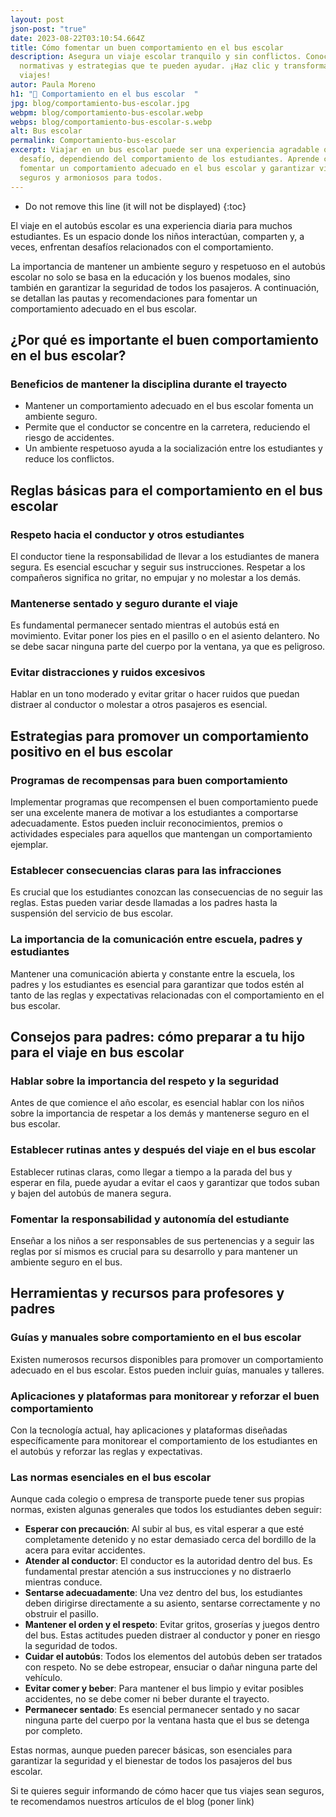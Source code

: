 ```yaml
---
layout: post
json-post: "true"
date: 2023-08-22T03:10:54.664Z
title: Cómo fomentar un buen comportamiento en el bus escolar
description: Asegura un viaje escolar tranquilo y sin conflictos. Conoce las las
  normativas y estrategias que te pueden ayudar. ¡Haz clic y transforma tus
  viajes!
autor: Paula Moreno
h1: "🚌 Comportamiento en el bus escolar  "
jpg: blog/comportamiento-bus-escolar.jpg
webpm: blog/comportamiento-bus-escolar.webp
webps: blog/comportamiento-bus-escolar-s.webp
alt: Bus escolar
permalink: Comportamiento-bus-escolar
excerpt: Viajar en un bus escolar puede ser una experiencia agradable o un
  desafío, dependiendo del comportamiento de los estudiantes. Aprende cómo
  fomentar un comportamiento adecuado en el bus escolar y garantizar viajes
  seguros y armoniosos para todos.
---
```



* Do not remove this line (it will not be displayed)
{:toc}

El viaje en el autobús escolar es una experiencia diaria para muchos estudiantes. Es un espacio donde los niños interactúan, comparten y, a veces, enfrentan desafíos relacionados con el comportamiento. 

La importancia de mantener un ambiente seguro y respetuoso en el autobús escolar no solo se basa en la educación y los buenos modales, sino también en garantizar la seguridad de todos los pasajeros. A continuación, se detallan las pautas y recomendaciones para fomentar un comportamiento adecuado en el bus escolar.

## ¿Por qué es importante el buen comportamiento en el bus escolar?

### Beneficios de mantener la disciplina durante el trayecto

* Mantener un comportamiento adecuado en el bus escolar fomenta un ambiente seguro.
* Permite que el conductor se concentre en la carretera, reduciendo el riesgo de accidentes.
*  Un ambiente respetuoso ayuda a la socialización entre los estudiantes y reduce los conflictos.

## Reglas básicas para el comportamiento en el bus escolar

### Respeto hacia el conductor y otros estudiantes

El conductor tiene la responsabilidad de llevar a los estudiantes de manera segura. Es esencial escuchar y seguir sus instrucciones. Respetar a los compañeros significa no gritar, no empujar y no molestar a los demás.

### Mantenerse sentado y seguro durante el viaje

Es fundamental permanecer sentado mientras el autobús está en movimiento. Evitar poner los pies en el pasillo o en el asiento delantero. No se debe sacar ninguna parte del cuerpo por la ventana, ya que es peligroso.

### Evitar distracciones y ruidos excesivos

Hablar en un tono moderado y evitar gritar o hacer ruidos que puedan distraer al conductor o molestar a otros pasajeros es esencial.

## Estrategias para promover un comportamiento positivo en el bus escolar

### Programas de recompensas para buen comportamiento

Implementar programas que recompensen el buen comportamiento puede ser una excelente manera de motivar a los estudiantes a comportarse adecuadamente. Estos pueden incluir reconocimientos, premios o actividades especiales para aquellos que mantengan un comportamiento ejemplar.

### Establecer consecuencias claras para las infracciones

Es crucial que los estudiantes conozcan las consecuencias de no seguir las reglas. Estas pueden variar desde llamadas a los padres hasta la suspensión del servicio de bus escolar.

### La importancia de la comunicación entre escuela, padres y estudiantes

Mantener una comunicación abierta y constante entre la escuela, los padres y los estudiantes es esencial para garantizar que todos estén al tanto de las reglas y expectativas relacionadas con el comportamiento en el bus escolar.

## Consejos para padres: cómo preparar a tu hijo para el viaje en bus escolar

### Hablar sobre la importancia del respeto y la seguridad

Antes de que comience el año escolar, es esencial hablar con los niños sobre la importancia de respetar a los demás y mantenerse seguro en el bus escolar.

### Establecer rutinas antes y después del viaje en el bus escolar

Establecer rutinas claras, como llegar a tiempo a la parada del bus y esperar en fila, puede ayudar a evitar el caos y garantizar que todos suban y bajen del autobús de manera segura.

### Fomentar la responsabilidad y autonomía del estudiante

Enseñar a los niños a ser responsables de sus pertenencias y a seguir las reglas por sí mismos es crucial para su desarrollo y para mantener un ambiente seguro en el bus.



## Herramientas y recursos para profesores y padres

### Guías y manuales sobre comportamiento en el bus escolar

Existen numerosos recursos disponibles para promover un comportamiento adecuado en el bus escolar. Estos pueden incluir guías, manuales y talleres.

### Aplicaciones y plataformas para monitorear y reforzar el buen comportamiento

Con la tecnología actual, hay aplicaciones y plataformas diseñadas específicamente para monitorear el comportamiento de los estudiantes en el autobús y reforzar las reglas y expectativas.

### Las normas esenciales en el bus escolar

Aunque cada colegio o empresa de transporte puede tener sus propias normas, existen algunas generales que todos los estudiantes deben seguir:

* **Esperar con precaución**: Al subir al bus, es vital esperar a que esté completamente detenido y no estar demasiado cerca del bordillo de la acera para evitar accidentes.
* **Atender al conductor**: El conductor es la autoridad dentro del bus. Es fundamental prestar atención a sus instrucciones y no distraerlo mientras conduce.
* **Sentarse adecuadamente**: Una vez dentro del bus, los estudiantes deben dirigirse directamente a su asiento, sentarse correctamente y no obstruir el pasillo.
* **Mantener el orden y el respeto**: Evitar gritos, groserías y juegos dentro del bus. Estas actitudes pueden distraer al conductor y poner en riesgo la seguridad de todos.
* **Cuidar el autobús**: Todos los elementos del autobús deben ser tratados con respeto. No se debe estropear, ensuciar o dañar ninguna parte del vehículo.
* **Evitar comer y beber**: Para mantener el bus limpio y evitar posibles accidentes, no se debe comer ni beber durante el trayecto.
* **Permanecer sentado**: Es esencial permanecer sentado y no sacar ninguna parte del cuerpo por la ventana hasta que el bus se detenga por completo.

Estas normas, aunque pueden parecer básicas, son esenciales para garantizar la seguridad y el bienestar de todos los pasajeros del bus escolar.

Si te quieres seguir informando de cómo hacer que tus viajes sean seguros, te recomendamos nuestros artículos de el blog (poner link)